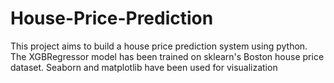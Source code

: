 # House-Price-Prediction
This project aims to build a house price prediction system using python. The XGBRegressor model has been trained on sklearn's Boston house price dataset. Seaborn and matplotlib have been used for visualization
